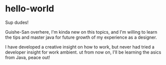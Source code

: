 # hello-world

Sup dudes!

Guishe-San overhere, I'm kinda new on this topics, and I'm willing to learn the tips and master java for future growth of my experience as a designer. 

I have developed a creative insight on how to work, but never had tried a developer insight for work ambient. ut from now on, I'll be learning the asics from Java, peace out!
